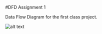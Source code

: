 #DFD Assignment 1

Data Flow Diagram for the first class project. 


![alt text](https://cloud.githubusercontent.com/assets/21317639/18936534/c47ff438-85ad-11e6-8420-34364dd52e5f.PNG)


